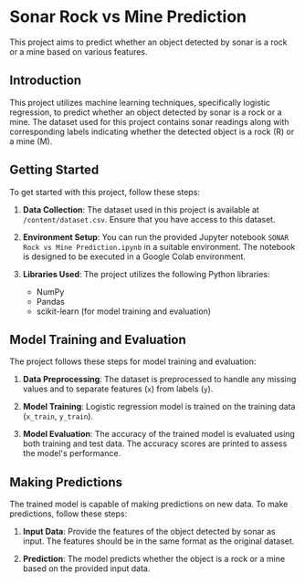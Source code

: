 # Sonar Rock vs Mine Prediction

This project aims to predict whether an object detected by sonar is a rock or a mine based on various features.

## Introduction

This project utilizes machine learning techniques, specifically logistic regression, to predict whether an object detected by sonar is a rock or a mine. The dataset used for this project contains sonar readings along with corresponding labels indicating whether the detected object is a rock (R) or a mine (M).

## Getting Started

To get started with this project, follow these steps:

1. **Data Collection**: The dataset used in this project is available at `/content/dataset.csv`. Ensure that you have access to this dataset.

2. **Environment Setup**: You can run the provided Jupyter notebook `SONAR Rock vs Mine Prediction.ipynb` in a suitable environment. The notebook is designed to be executed in a Google Colab environment.

3. **Libraries Used**: The project utilizes the following Python libraries:
   - NumPy
   - Pandas
   - scikit-learn (for model training and evaluation)

## Model Training and Evaluation

The project follows these steps for model training and evaluation:

1. **Data Preprocessing**: The dataset is preprocessed to handle any missing values and to separate features (`x`) from labels (`y`).

2. **Model Training**: Logistic regression model is trained on the training data (`x_train`, `y_train`).

3. **Model Evaluation**: The accuracy of the trained model is evaluated using both training and test data. The accuracy scores are printed to assess the model's performance.

## Making Predictions

The trained model is capable of making predictions on new data. To make predictions, follow these steps:

1. **Input Data**: Provide the features of the object detected by sonar as input. The features should be in the same format as the original dataset.

2. **Prediction**: The model predicts whether the object is a rock or a mine based on the provided input data.

